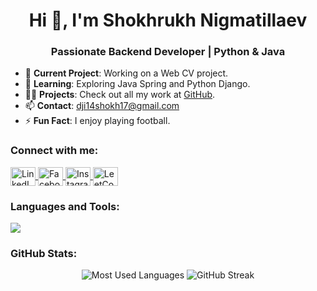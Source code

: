 <h1 align="center">Hi 👋, I'm Shokhrukh Nigmatillaev</h1>
<h3 align="center">Passionate Backend Developer | Python & Java</h3>

- 🔭 **Current Project**: Working on a Web CV project.
- 🌱 **Learning**: Exploring Java Spring and Python Django.
- 👨‍💻 **Projects**: Check out all my work at [GitHub](https://github.com/Djiwan14).
- 📫 **Contact**: [dji14shokh17@gmail.com](mailto:dji14shokh17@gmail.com)
- ⚡ **Fun Fact**: I enjoy playing football.

<h3 align="left">Connect with me:</h3>
<p align="left">
  <a href="https://www.linkedin.com/in/shokhrukh-nigmatillaev/" target="_blank" rel="noopener noreferrer">
    <img align="center" src="https://raw.githubusercontent.com/rahuldkjain/github-profile-readme-generator/master/src/images/icons/Social/linked-in-alt.svg" alt="LinkedIn" height="30" width="40" />
  </a>
  <a href="https://www.facebook.com/shoxrux.nigmatillayev/" target="_blank" rel="noopener noreferrer">
    <img align="center" src="https://raw.githubusercontent.com/rahuldkjain/github-profile-readme-generator/master/src/images/icons/Social/facebook.svg" alt="Facebook" height="30" width="40" />
  </a>
  <a href="https://www.instagram.com/this_is_shokhrukh/" target="_blank" rel="noopener noreferrer">
    <img align="center" src="https://raw.githubusercontent.com/rahuldkjain/github-profile-readme-generator/master/src/images/icons/Social/instagram.svg" alt="Instagram" height="30" width="40" />
  </a>
  <a href="https://leetcode.com/u/djiwan/" target="_blank" rel="noopener noreferrer">
    <img align="center" src="https://raw.githubusercontent.com/rahuldkjain/github-profile-readme-generator/master/src/images/icons/Social/leet-code.svg" alt="LeetCode" height="30" width="40" />
  </a>
</p>

<h3 align="left">Languages and Tools:</h3>
<p align="left">
    <a href="https://github.com/javy99">
        <img src="https://skillicons.dev/icons?i=python, java, html,css,javascript,express,mongodb,react,bootstrap,go,docker,selenium,git," />
    </a>
</p>



<h3 align="left">GitHub Stats:</h3>
<p align="center">
  <img src="https://github-readme-stats.vercel.app/api/top-langs?username=djiwan14&show_icons=true&locale=en&layout=compact" alt="Most Used Languages" />
  <img src="https://github-readme-streak-stats.herokuapp.com/?user=djiwan14" alt="GitHub Streak" />
</p>

